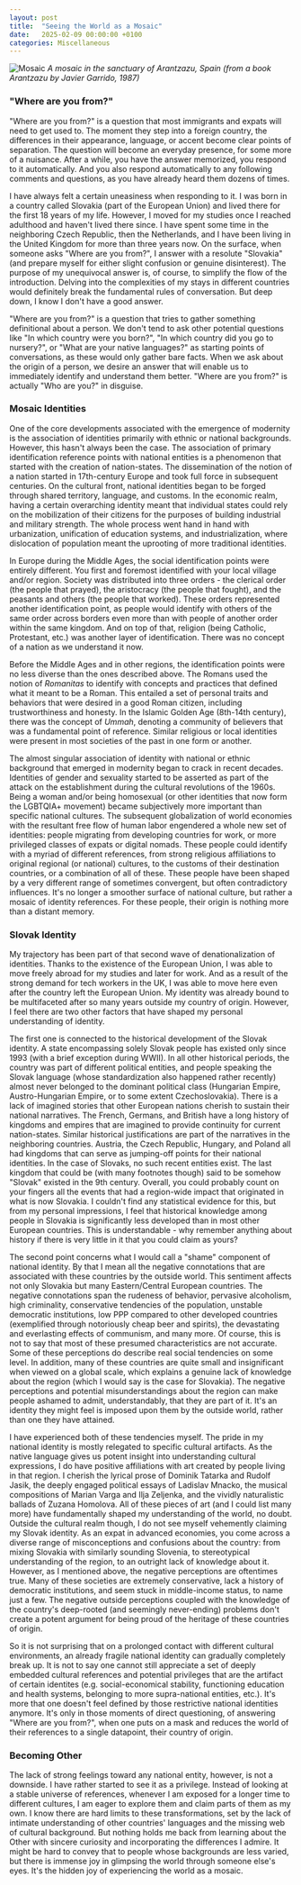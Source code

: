 ```yaml
---
layout: post
title:  "Seeing the World as a Mosaic"
date:   2025-02-09 00:00:00 +0100
categories: Miscellaneous
---
```


![Mosaic](/assets/images/essays/mosaic/mosaic.jpeg)
*A mosaic in the sanctuary of Arantzazu, Spain (from a book Arantzazu by Javier Garrido, 1987)*

### "Where are you from?"

"Where are you from?" is a question that most immigrants and expats will need to get used to. The moment they step into a foreign country, the differences in their appearance, language, or accent become clear points of separation. The question will become an everyday presence, for some more of a nuisance. After a while, you have the answer memorized, you respond to it automatically. And you also respond automatically to any following comments and questions, as you have already heard them dozens of times.

I have always felt a certain uneasiness when responding to it. I was born in a country called Slovakia (part of the European Union) and lived there for the first 18 years of my life. However, I moved for my studies once I reached adulthood and haven't lived there since. I have spent some time in the neighboring Czech Republic, then the Netherlands, and I have been living in the United Kingdom for more than three years now. On the surface, when someone asks "Where are you from?", I answer with a resolute "Slovakia" (and prepare myself for either slight confusion or genuine disinterest). The purpose of my unequivocal answer is, of course, to simplify the flow of the introduction. Delving into the complexities of my stays in different countries would definitely break the fundamental rules of conversation. But deep down, I know I don't have a good answer.

"Where are you from?" is a question that tries to gather something definitional about a person. We don't tend to ask other potential questions like "In which country were you born?", "In which country did you go to nursery?", or "What are your native languages?" as starting points of conversations, as these would only gather bare facts. When we ask about the origin of a person, we desire an answer that will enable us to immediately identify and understand them better. "Where are you from?" is actually "Who are you?" in disguise.

### Mosaic Identities

One of the core developments associated with the emergence of modernity is the association of identities primarily with ethnic or national backgrounds. However, this hasn't always been the case. The association of primary identification reference points with national entities is a phenomenon that started with the creation of nation-states. The dissemination of the notion of a nation started in 17th-century Europe and took full force in subsequent centuries. On the cultural front, national identities began to be forged through shared territory, language, and customs. In the economic realm, having a certain overarching identity meant that individual states could rely on the mobilization of their citizens for the purposes of building industrial and military strength. The whole process went hand in hand with urbanization, unification of education systems, and industrialization, where dislocation of population meant the uprooting of more traditional identities.

In Europe during the Middle Ages, the social identification points were entirely different. You first and foremost identified with your local village and/or region. Society was distributed into three orders - the clerical order (the people that prayed), the aristocracy (the people that fought), and the peasants and others (the people that worked). These orders represented another identification point, as people would identify with others of the same order across borders even more than with people of another order within the same kingdom. And on top of that, religion (being Catholic, Protestant, etc.) was another layer of identification. There was no concept of a nation as we understand it now.

Before the Middle Ages and in other regions, the identification points were no less diverse than the ones described above. The Romans used the notion of _Romanitas_ to identify with concepts and practices that defined what it meant to be a Roman. This entailed a set of personal traits and behaviors that were desired in a good Roman citizen, including trustworthiness and honesty. In the Islamic Golden Age (8th-14th century), there was the concept of _Ummah_, denoting a community of believers that was a fundamental point of reference. Similar religious or local identities were present in most societies of the past in one form or another.

The almost singular association of identity with national or ethnic background that emerged in modernity began to crack in recent decades. Identities of gender and sexuality started to be asserted as part of the attack on the establishment during the cultural revolutions of the 1960s. Being a woman and/or being homosexual (or other identities that now form the LGBTQIA+ movement) became subjectively more important than specific national cultures. The subsequent globalization of world economies with the resultant free flow of human labor engendered a whole new set of identities: people migrating from developing countries for work, or more privileged classes of expats or digital nomads. These people could identify with a myriad of different references, from strong religious affiliations to original regional (or national) cultures, to the customs of their destination countries, or a combination of all of these. These people have been shaped by a very different range of sometimes convergent, but often contradictory influences. It's no longer a smoother surface of national culture, but rather a mosaic of identity references. For these people, their origin is nothing more than a distant memory.

### Slovak Identity

My trajectory has been part of that second wave of denationalization of identities. Thanks to the existence of the European Union, I was able to move freely abroad for my studies and later for work. And as a result of the strong demand for tech workers in the UK, I was able to move here even after the country left the European Union. My identity was already bound to be multifaceted after so many years outside my country of origin. However, I feel there are two other factors that have shaped my personal understanding of identity.

The first one is connected to the historical development of the Slovak identity. A state encompassing solely Slovak people has existed only since 1993 (with a brief exception during WWII). In all other historical periods, the country was part of different political entities, and people speaking the Slovak language (whose standardization also happened rather recently) almost never belonged to the dominant political class (Hungarian Empire, Austro-Hungarian Empire, or to some extent Czechoslovakia). There is a lack of imagined stories that other European nations cherish to sustain their national narratives. The French, Germans, and British have a long history of kingdoms and empires that are imagined to provide continuity for current nation-states. Similar historical justifications are part of the narratives in the neighboring countries. Austria, the Czech Republic, Hungary, and Poland all had kingdoms that can serve as jumping-off points for their national identities. In the case of Slovaks, no such recent entities exist. The last kingdom that could be (with many footnotes though) said to be somehow "Slovak" existed in the 9th century. Overall, you could probably count on your fingers all the events that had a region-wide impact that originated in what is now Slovakia. I couldn't find any statistical evidence for this, but from my personal impressions, I feel that historical knowledge among people in Slovakia is significantly less developed than in most other European countries. This is understandable - why remember anything about history if there is very little in it that you could claim as yours?

The second point concerns what I would call a "shame" component of national identity. By that I mean all the negative connotations that are associated with these countries by the outside world. This sentiment affects not only Slovakia but many Eastern/Central European countries. The negative connotations span the rudeness of behavior, pervasive alcoholism, high criminality, conservative tendencies of the population, unstable democratic institutions, low PPP compared to other developed countries (exemplified through notoriously cheap beer and spirits), the devastating and everlasting effects of communism, and many more. Of course, this is not to say that most of these presumed characteristics are not accurate. Some of these perceptions do describe real social tendencies on some level. In addition, many of these countries are quite small and insignificant when viewed on a global scale, which explains a genuine lack of knowledge about the region (which I would say is the case for Slovakia). The negative perceptions and potential misunderstandings about the region can make people ashamed to admit, understandably, that they are part of it. It's an identity they might feel is imposed upon them by the outside world, rather than one they have attained.

I have experienced both of these tendencies myself. The pride in my national identity is mostly relegated to specific cultural artifacts. As the native language gives us potent insight into understanding cultural expressions, I do have positive affiliations with art created by people living in that region. I cherish the lyrical prose of Dominik Tatarka and Rudolf Jasik, the deeply engaged political essays of Ladislav Mnacko, the musical compositions of Marian Varga and Ilja Zeljenka, and the vividly naturalistic ballads of Zuzana Homolova. All of these pieces of art (and I could list many more) have fundamentally shaped my understanding of the world, no doubt. Outside the cultural realm though, I do not see myself vehemently claiming my Slovak identity. As an expat in advanced economies, you come across a diverse range of misconceptions and confusions about the country: from mixing Slovakia with similarly sounding Slovenia, to stereotypical understanding of the region, to an outright lack of knowledge about it. However, as I mentioned above, the negative perceptions are oftentimes true. Many of these societies are extremely conservative, lack a history of democratic institutions, and seem stuck in middle-income status, to name just a few. The negative outside perceptions coupled with the knowledge of the country's deep-rooted (and seemingly never-ending) problems don't create a potent argument for being proud of the heritage of these countries of origin.

So it is not surprising that on a prolonged contact with different cultural environments, an already fragile national identity can gradually completely break up. It is not to say one cannot still appreciate a set of deeply embedded cultural references and potential privileges that are the artifact of certain identites (e.g. social-economical stability, functioning education and health systems, belonging to more supra-national entities, etc.). It's more that one doesn't feel defined by those restrictive national identities anymore. It's only in those moments of direct questioning, of answering "Where are you from?", when one puts on a mask and reduces the world of their references to a single datapoint, their country of origin. 

### Becoming Other

The lack of strong feelings toward any national entity, however, is not a downside. I have rather started to see it as a privilege. Instead of looking at a stable universe of references, whenever I am exposed for a longer time to different cultures, I am eager to explore them and claim parts of them as my own. I know there are hard limits to these transformations, set by the lack of intimate understanding of other countries' languages and the missing web of cultural background. But nothing holds me back from learning about the Other with sincere curiosity and incorporating the differences I admire. It might be hard to convey that to people whose backgrounds are less varied, but there is immense joy in glimpsing the world through someone else's eyes. It's the hidden joy of experiencing the world as a mosaic.